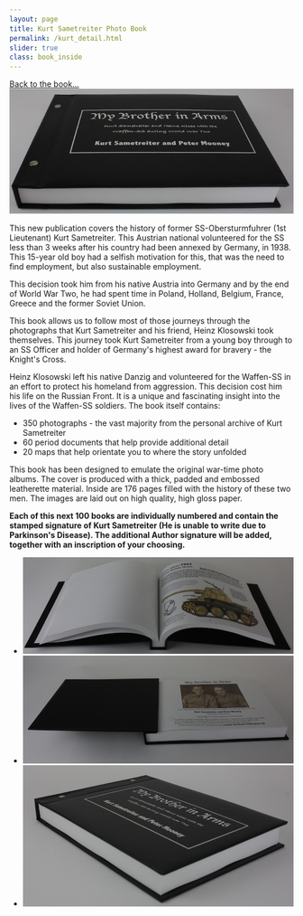 ```yaml
---
layout: page
title: Kurt Sametreiter Photo Book
permalink: /kurt_detail.html
slider: true
class: book_inside
---
```

<a href="./kurt.html" class="underline">Back to the book...</a>
<img src="./assets/book_blurb.jpg" id="detail" class="center"/>
<p>This new publication covers the history of former SS-Obersturmfuhrer (1st Lieutenant) Kurt Sametreiter. This Austrian national volunteered for the SS less than 3 weeks after his country had been annexed by Germany, in 1938. This 15-year old boy had a selfish motivation for this, that was the need to find employment, but also sustainable employment.</p>
<p>This decision took him from his native Austria into Germany and by the end of World War Two, he had spent time in Poland, Holland, Belgium, France, Greece and the former Soviet Union.</p>
<p>This book allows us to follow most of those journeys through the photographs that Kurt Sametreiter and his friend, Heinz Klosowski took themselves. This journey took Kurt Sametreiter from a young boy through to an SS Officer and holder of Germany's highest award for bravery - the Knight's Cross.</p>
<p> Heinz Klosowski left his native Danzig and volunteered for the Waffen-SS in an effort to protect his homeland from aggression. This decision cost him his life on the Russian Front. It is a unique and fascinating insight into the lives of the Waffen-SS soldiers. The book itself contains:</p>
<ul class="over">
  <li>350 photographs - the vast majority from the personal archive of Kurt Sametreiter</li>
  <li>60 period documents that help provide additional detail</li>
  <li>20 maps that help orientate you to where the story unfolded</li>
</ul>
<p>This book has been designed to emulate the original war-time photo albums. The cover is produced with a thick, padded and embossed leatherette material. Inside are 176 pages filled with the history of these two men. The images are laid out on high quality, high gloss paper.</p>

<p><b>Each of this next 100 books are individually numbered and contain the stamped signature of Kurt Sametreiter (He is unable to write due to Parkinson's Disease). The additional Author signature will be added, together with an inscription of your choosing. </b></p>

<div id="folio" class="svwp">
  <ul>
    <li><img alt="Internal illustration page" src="./assets/slide_1.jpg" /></li>
    <li><img alt="Inside front page" src="./assets/slide_2.jpg" /></li>
    <li><img alt="Front Cover" src="./assets/slide_3.jpg" /></li>
  </ul>
</div>
